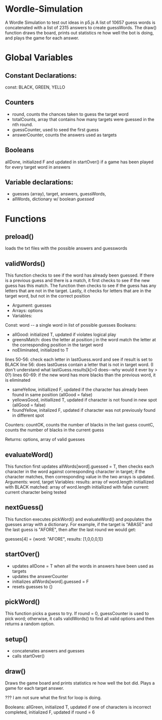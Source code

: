 # Wordle-Simulation
A Wordle Simulation to test out ideas in p5.js
A list of 10657 guess words is concatenated with a list of 2315 answers to create guessWords.  The draw() function draws the board, prints out statistics re how well the bot is doing, and plays the game for each answer.  

# Global Variables
## Constant Declarations:
const:  BLACK, GREEN, YELLO

## Counters
- round, counts the chances taken to guess the target word
- totalCounts, array that contains how many targets were guessed in the nth round.
- guessCounter, used to seed the first guess
- answerCounter, counts the answers used as targets

## Booleans
allDone, initialized F and updated in startOver() if a game has been played for every target word in answers 

## Variable declarations:
- guesses (array), target, answers, guessWords, 
- allWords, dictionary w/ boolean *guessed* 

# Functions

## preload() 
loads the txt files with the possible answers and guesswords

## validWords()
This function checks to see if the word has already been guessed.  If there is a previous guess and there is a match, it first checks to see if the new guess has this match.  The function then checks to see if the guess has any letters that are not in the target.  Lastly, it checks for letters that are in the target word, but not in the correct position

- Argument: guesses
- Arrays: options
- Variables: 

Const: word -- a single word in list of possible guesses
Booleans:
- allGood:  initialized T, updated if violates logical play
- greensMatch:  does the letter at position j in the word match the letter at the corresponding position in the target word  
- noEliminated, initialized to T

lines 50-56:  check each letter in lastGuess.word and see if result is set to BLACK
line 56:  does lastGuess contain a letter that is not in target word.  (I don't understand what lastGuess.results[k]>0 does--why would it ever by > 0?)
lines 60-69:  if the new word has more blacks than the previous word, it is eliminated

- sameYellow, initiallized F, updated if the character has already been found in same position (allGood = false)
- yellowsGood, initiallized T, updated if character is not found in new spot (allGood = false)
- foundYellow, initalized F, updated if character was not previously found in different spot

Counters:
countOK, counts the number of blacks in the last guess
countC, counts the number of blacks in the current guess

Returns:  options, array of valid guesses

## evaluateWord()
This function first updates allWords[word].guessed = T, then checks each character in the word against corresponding character in target; if the character matches, then corresponding value in the two arrays is updated.
Arguments:
word, target
Variables:
results: array of word.length initiallized with BLACK
matched: array of word.length initiallized with false
current:  current character being tested

## nextGuess()
This function executes pickWord() and evaluateWord() and populates the guesses array with a dictionary. For example, if the target is "ABASE" and the last guess is "AFORE", then after the last round we would get:

guesses[4] = {word: "AFORE", results: [1,0,0,0,1]}


## startOver()
- updates allDone = T when all the words in answers have been used as targets
- updates the answerCounter
- initializes allWords[word].guessed = F
- resets guesses to {} 

## pickWord()
This function picks a guess to try.  If round = 0, guessCounter is used to pick word; otherwise, it calls validWords() to find all valid options and then returns a random option.

## setup()
- concatenates answers and guesses
- calls startOver()

## draw()
Draws the game board and prints statistics re how well the bot did.  Plays a game for each target answer. 

??? I am not sure what the first for loop is doing.  

Booleans:
allGreen, initialized T, updated if one of characters is incorrect
completed, initialized F, updated if round = 6